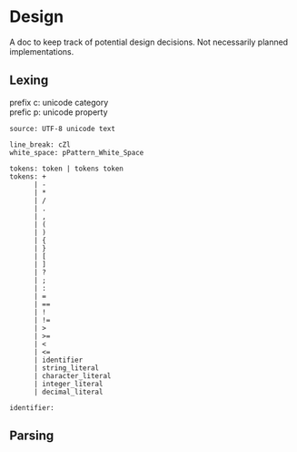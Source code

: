 # Design

A doc to keep track of potential design decisions. Not necessarily planned implementations.

## Lexing

prefix c: unicode category  
prefic p: unicode property

```ebnf
source: UTF-8 unicode text

line_break: cZl
white_space: pPattern_White_Space

tokens: token | tokens token
tokens: +
      | -
      | *
      | /
      | .
      | ,
      | (
      | )
      | {
      | }
      | [
      | ]
      | ?
      | ;
      | :
      | =
      | ==
      | !
      | !=
      | >
      | >=
      | <
      | <=
      | identifier
      | string_literal
      | character_literal
      | integer_literal
      | decimal_literal

identifier: 
```

## Parsing

```ebnf



```
